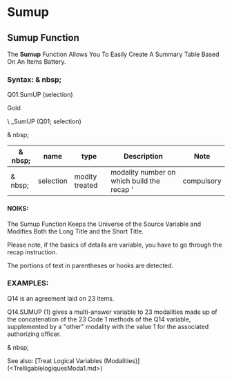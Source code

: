 # Sumup

## Sumup Function

The **Sumup** Function Allows You To Easily Create A Summary Table Based On An Items Battery.

### Syntax: & nbsp;

Q01.SumUP (selection)

Gold

\ _SumUP (Q01; selection)

& nbsp;

| & nbsp; | **name** | **type** | **Description** | **Note** |
| --- | --- | --- | --- | --- |
| & nbsp; | selection | modity treated | modality number on which build the recap '| compulsory |

#### NOIKS:

The Sumup Function Keeps the Universe of the Source Variable and Modifies Both the Long Title and the Short Title.

Please note, if the basics of details are variable, you have to go through the recap instruction.

The portions of text in parentheses or hooks are detected.

### EXAMPLES:

Q14 is an agreement laid on 23 items.

Q14.SUMUP (1) gives a multi-answer variable to 23 modalities made up of the concatenation of the 23 Code 1 methods of the Q14 variable, supplemented by a "other" modality with the value 1 for the associated authorizing officer.

& nbsp;

See also: [Treat Logical Variables (Modalities)] (<TrelligablelogiquesModa1.md>)